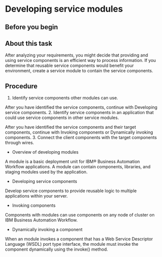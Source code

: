 <!-- image -->

# Developing service modules

## Before you begin

## About this task

After analyzing your requirements, you might decide that providing and using service components
is an efficient way to process information. If you determine that reusable service components would
benefit your environment, create a service module to contain the service components.

## Procedure

1. Identify service components other modules can use.

After you have identified the service components, continue with Developing service
components.
2. Identify service components in an application that could use service components in other
service modules.

After you have identified the service components and their target components, continue with 
Invoking components or Dynamically invoking components.
3. Connect the client components with the target components through wires.

- Overview of developing modules

A module is a basic deployment unit for IBM® Business Automation Workflow applications. A module can contain components, libraries, and staging modules used by the application.
- Developing service components

Develop service components to provide reusable logic to multiple applications within your server.
- Invoking components

Components with modules can use components on any node of cluster on IBM Business Automation Workflow.
- Dynamically invoking a component

When an module invokes a component that has a Web Service Descriptor Language (WSDL) port type interface, the module must invoke the component dynamically using the invoke() method.